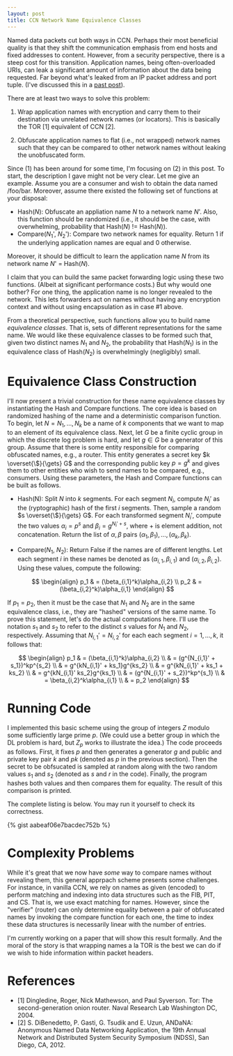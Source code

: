 ```yaml
---
layout: post
title: CCN Network Name Equivalence Classes
---
```


Named data packets cut both ways in CCN. Perhaps their most beneficial quality
is that they shift the communication emphasis from end hosts and fixed addresses to content.
However, from a security perspective, there is a steep cost for this transition. 
Application names, being often-overloaded URIs, can leak a significant
amount of information about the data being requested. Far beyond what's leaked from
an IP packet address and port tuple. (I've discussed this in a [past post](http://chris-wood.github.io/2016/03/04/Naming.html)).

There are at least two ways to solve this problem:

1. Wrap application names with encryption and carry them to their destination via
unrelated network names (or locators). This is basically the TOR [1] equivalent 
of CCN [2]. 

2. Obfuscate application names to flat (i.e., not wrapped) network names such that 
they can be compared to other network names without leaking the unobfuscated form. 

Since (1) has been around for some time, I'm focusing on (2) in this post. 
To start, the description I gave might not be very clear. Let me give an example.
Assume you are a consumer and wish to obtain the data named /foo/bar. Moreover, 
assume there existed the following set of functions at your disposal:

- Hash($N$): Obfuscate an appliation name $N$ to a network name $N$'. Also, this
function should be randomized (i.e., it should be the case, with overwhelming,
probability that Hash($N$) != Hash($N$)).
- Compare($N_1$', $N_2$'): Compare two network names for equality. Return 1 if
the underlying application names are equal and 0 otherwise. 

Moreover, it should be difficult to learn the application name $N$ from its
network name $N$' = Hash($N$). 

I claim that you can build the same packet forwarding logic using these
two functions. (Albeit at significant performance costs.) But why
would one bother? For one thing, the application name is no longer revealed
to the network. This lets forwarders act on names without having any
encryption context and without using encapsulation as in case #1 above.

From a theoretical perspective, such functions allow you to build 
name *equivalence classes*. That is, sets of different representations
for the same name. We would like these equivalence classes to be formed
such that, given two distinct names $N_1$ and $N_2$, the probability
that Hash($N_1$) is in the equivalence class of Hash($N_2$) is overwhelmingly 
(negligibly) small. 

# Equivalence Class Construction

I'll now present a trivial construction for these name equivalence classes
by instantiating the Hash and Compare functions.
The core idea is based on randomized hashing of the name and a deterministic
comparison function. To begin, 
let $N = N_1,\dots,N_k$ be a name of $k$ components that we want to map
to an element of its equivalence class. Next, let $G$ be a finite cyclic
group in which the discrete log problem is hard, and let $g \in G$ be a 
generator of this group. Assume that there is some entity responsible
for comparing obfuscated names, e.g., a router. This entity generates a secret key 
$k \overset{\$}{\gets} G$ and the corresponding public key $p = g^k$ and
gives them to other entities who wish to send names to be compared, e.g., consumers.
Using these parameters, the Hash and Compare functions can be built
as follows.

- Hash(N): Split $N$ into $k$ segments. For each segment $N_i$, compute
$N_i'$ as the (ryptographic) hash of the first $i$ segments. 
Then, sample a random $s \overset{\$}{\gets} G$. For each
transformed segment $N_i'$, compute the two values $\alpha_i = p^s$ and $\beta_i = g^{N_i' + s}$,
where $+$ is element addition, not concatenation. Return the list of
$\alpha, \beta$ pairs $(\alpha_1,\beta_1), \dots, (\alpha_k, \beta_k)$.

- Compare($N_1$, $N_2$): Return False if the names are of different lengths. 
Let each segment $i$ in these names be denoted as $(\alpha_{i,1},\beta_{i,1})$
and $(\alpha_{i,2},\beta_{i,2})$. Using these values, compute the following:

$$
\begin{align}
p_1 & = (\beta_{i,1}^k)\alpha_{i,2} \\
p_2 & = (\beta_{i,2}^k)\alpha_{i,1}
\end{align}
$$

If $p_1 = p_2$, then it must be the case that $N_1$ and $N_2$ are in the same
equivalence class, i.e., they are "hashed" versions of the same name.
To prove this statement, let's do the actual computations here. I'll use
the notation $s_1$ and $s_2$ to refer to the distinct $s$ values for $N_1$
and $N_2$, respectively. Assuming that $N_{i,1}' = N_{i,2}'$ for each each 
segment $i=1,\dots,k$, it follows that:

$$
\begin{align}
p_1 & = (\beta_{i,1}^k)\alpha_{i,2} \\
    & = (g^{N_{i,1}' + s_1})^kp^{s_2} \\
    & = g^{kN_{i,1}' + ks_1}g^{ks_2} \\
    & = g^{kN_{i,1}' + ks_1 + ks_2} \\
    & = g^{kN_{i,1}' ks_2}g^{ks_1} \\
    & = (g^{N_{i,1}' + s_2})^kp^{s_1} \\
    & = \beta_{i,2}^k\alpha_{i,1} \\
    & = p_2
\end{align}
$$

# Running Code

I implemented this basic scheme using the group of integers $Z$ modulo some
sufficiently large prime $p$. (We could use a better group in which the DL 
problem is hard, but $Z_p$ works to illustrate the idea.) The code proceeds
as follows. First, it fixes $p$ and then generates a generator $g$ and 
public and private key pair $k$ and $pk$ (denoted as $p$ in the previous
section). Then the secret to be obfsucated is sampled at random along with the
two random values $s_1$ and $s_2$ (denoted as $s$ and $r$ in the code). 
Finally, the program hashes both values and then compares them for equality. 
The result of this comparison is printed. 

The complete listing is below. You may run it yourself to check its
correctness. 

{% gist aabeaf06e7bacdec752b %}

# Complexity Problems

While it's great that we now have *some* way to compare names without
revealing them, this general apprpach scheme presents some challenges. For instance,
in vanilla CCN, we rely on names as given (encoded) to perform matching and indexing 
into data structures such as the FIB, PIT, and CS. That is, we use exact
matching for names. However, since the 
"verifier" (router) can only determine equality between a pair of
obfuscated names by invoking the compare function for each one, the time
to index these data structures is necessarily linear with the number of entries.

I'm currently working on a paper that will show this result formally. And
the moral of the story is that wrapping names a la TOR is the best
we can do if we wish to hide information within packet headers. 

# References

- [1] Dingledine, Roger, Nick Mathewson, and Paul Syverson. Tor: The second-generation onion router. Naval Research Lab Washington DC, 2004.
- [2] S. DiBenedetto, P. Gasti, G. Tsudik and E. Uzun, ANDaNA: Anonymous Named Data Networking Application, the 19th Annual Network and Distributed System Security Symposium (NDSS), San Diego, CA, 2012.


